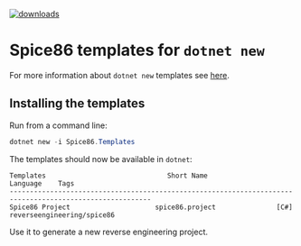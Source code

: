 [![downloads](https://img.shields.io/nuget/dt/avalonia.templates)](https://www.nuget.org/packages/Spice86.Templates/)

# Spice86 templates for `dotnet new`

For more information about `dotnet new` templates see [here](https://blogs.msdn.microsoft.com/dotnet/2017/04/02/how-to-create-your-own-templates-for-dotnet-new/).

## Installing the templates

Run from a command line:

```powershell
dotnet new -i Spice86.Templates
```

The templates should now be available in `dotnet`:

```
Templates                              Short Name                 Language    Tags
---------------------------------------------------------------------------------------------------------
Spice86 Project                     spice86.project               [C#]        reverseengineering/spice86
```

Use it to generate a new reverse engineering project.
